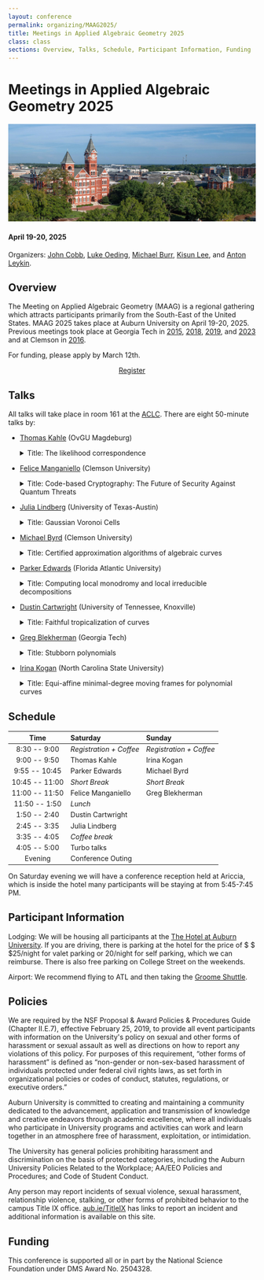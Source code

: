 ```yaml
---
layout: conference
permalink: organizing/MAAG2025/
title: Meetings in Applied Algebraic Geometry 2025
class: class
sections: Overview, Talks, Schedule, Participant Information, Funding
---
```


# Meetings in Applied Algebraic Geometry 2025
![Auburn](/images/projects/auburn.jpg "An image of Auburn, AL from the Auburn Photographic Services.") 
#### April 19-20, 2025
Organizers: [John Cobb](https://johndcobb.github.io), [Luke Oeding](http://webhome.auburn.edu/~lao0004/), [Michael Burr](https://cecas.clemson.edu/~burr2/), [Kisun Lee](https://klee669.github.io), and [Anton Leykin](https://antonleykin.math.gatech.edu).

## Overview
The Meeting on Applied Algebraic Geometry (MAAG) is a regional gathering which attracts participants primarily from the South-East of the United States. MAAG 2025 takes place at Auburn University on April 19-20, 2025. Previous meetings took place at Georgia Tech in [2015](https://sites.google.com/site/magaspring15/), [2018](https://sites.google.com/view/maag-2018/home), [2019](https://sites.google.com/view/maag2019/home), and [2023](https://sites.google.com/view/maag-2023/home) and at Clemson in [2016](https://www.math.clemson.edu/aca/maga16/). 

For funding, please apply by March 12th.
<div class="button-container" style="text-align: center">
    <a href="https://docs.google.com/forms/d/e/1FAIpQLSeat87c8R6wHVlk1l-lbarB4WEXdgfoqDOjkdlbY2koShCqFQ/viewform?usp=sharing" class="button" style="margin:5px">
    Register
    </a>
</div>

## Talks
All talks will take place in room 161 at the [ACLC](https://www.auburn.edu/academic/provost/active-learning/academic-classroom.php). There are eight 50-minute talks by:
- [Thomas Kahle](https://thomas-kahle.de) (OvGU Magdeburg)
    <details>
        <summary> Title: The likelihood correspondence </summary>
        Abstract: We study SNC arrangements of hypersurfaces and the critical locus of Laurent monomials in the equations of the smooth hypersurfaces.  This locus is an irreducible variety in the product of two projective spaces, known in algebraic statistics as the likelihood correspondence and in particle physics as the scattering correspondence.  We establish an explicit determinantal representation for the bihomogeneous prime ideal of this variety. SNC arrangements are characterized by the non-vanishing of the Euler discriminant. This is joint work with Hal Schenck, Bernd Sturmfels, and Maximilian Wiesmann.
    </details>

- [Felice Manganiello](http://www.math.clemson.edu/~manganm/?section=1) (Clemson University)
    <details>
        <summary> Title: Code-based Cryptography: The Future of Security Against Quantum Threats </summary>
        Abstract: In today's digital age, where our personal data and information are predominantly stored online, security has become a crucial concern. The cryptographic standards currently in use are vulnerable to attacks from quantum computers, which may pose a significant threat in the coming years. Post-quantum cryptography is an area of research focusing on developing cryptosystems that can withstand quantum attacks while working on classical computers. Code-based cryptosystems have proven to be the most resilient over time among the various post-quantum cryptosystems. In this seminar, as a coding theorist, I will present the fundamentals of code-based cryptography, discuss how to build secure mechanisms like authenticated key exchanges, and provide guidelines to prevent weak instances that may create vulnerabilities. This presentation aims to enhance awareness of the importance of security and demonstrate the potential of code-based cryptography in safeguarding our online information against the quantum threat.
    </details>

- [Julia Lindberg](https://sites.google.com/view/julialindberg/home) (University of Texas-Austin)
    <details>
        <summary> Title: Gaussian Voronoi Cells </summary>
        Abstract: Gaussian discriminant analysis is a supervised learning algorithm for classification. Fundamental to understanding the performance of this algorithm is to understand the set of points closest to a given Gaussian, where "closest" is defined in terms of the maximum likelihood function. This set of points is the Gaussian Voronoi cell of the Gaussian. In this talk, I will outline new results regarding the geometry and combinatorics of Gaussian Voronoi cells and I will discuss implications for the expectation maximization (EM) algorithm, a popular method of density estimation for Gaussian mixture models. This is joint work with Joe Kileel.
    </details>

- [Michael Byrd](https://michael-byrd.github.io) (Clemson University)
    <details>
        <summary> Title: Certified approximation algorithms of algebraic curves </summary>
        Abstract: A common challenge in computational algebraic geometry is to compute  certified approximations of algebraic curves. In this talk, we will look at two algorithms that solve versions of this task. The first task is to simultaneously approximate a set of curves given by bivariate polynomials. The second task is to approximate a generic projection of a regular curve to the plane.
        
        For the first task, we introduce an algorithm for approximating multiple curves in the plane. This is a nontrivial extension of the Plantinga and Vegter algorithm for approximating a single curve. We then follow this with an adaptive complexity analysis of our algorithm based on continuous amortization and condition numbers.
        
        For the second task, we use a two-step procedure to construct this approximation. The first step is construct a tubular neighborhood of a regular curve in $\mathbb{R}^n$. This is done using an extension of certified homotopy path tracking as introduced in Duff-Lee and Guillemot-Lairez. We then consider the projection of this approximation and provide conditions under which this image has the same topology as the projection of the curve.
    </details>

- [Parker Edwards](https://parkeredw.com) (Florida Atlantic University)
    <details>
        <summary> Title: Computing local monodromy and local irreducible decompositions </summary>
        Abstract: The standard approach to numerical algebraic geometry is global in the sense that one computes irreducible components, samples, etc. for a whole algebraic set. The theories of algebraic and analytic geometry are replete with interesting examples of local behavior, however. For instance: Given a singular point on a complex algebraic set, what is the minimum number of connected components in a stratification at the point?
        I will discuss work with Jon Hauenstein developing theory and an algorithm for answering some of these types of questions. The strategy writ large is to begin with a generic finite linear projection, localize a generic fiber, localize the projection's singular locus, and partition the localized fiber by tracking monodromy loops. We prove that this procedure is exhausitve in the sense that we compute a generating set of loops for the appropriate fundamental group which acts on the fiber. I will also present several examples computed with an open source implementation of the algorithm.
    </details>

- [Dustin Cartwright](https://web.math.utk.edu/~cartwright/) (University of Tennessee, Knoxville)
    <details>
        <summary> Title: Faithful tropicalization of curves  </summary>
        Abstract: Tropicalization of an algebraic curve has both an abstract version (as a dual graph) and an embedded version (as a polyhedral complex). A bridge that links the two is provided by faithful tropicalization, which depends on a suitable embedding. I will discuss work in progress on effective methods for finding embeddings for faithful tropicalizations. As a consequence, this gives computational methods for computing dual graphs.
    </details>

- [Greg Blekherman](https://sites.google.com/site/grrigg/) (Georgia Tech)
    <details>
        <summary> Title: Stubborn polynomials </summary>
        Abstract: A real polynomial $F$ nonnegative on a variety $X$ is stubborn if no odd power of $F$ is a sum of squares. Stubborn polynomials on smooth curves admit an elegant characterization, which can be leveraged to understand stubbornness on higher dimensional varieties. The case of the projective plane is already quite interesting and complicated, and I will present some results on stubborn sextics.
    </details>

- [Irina Kogan](https://iakogan.math.ncsu.edu) (North Carolina State University)
    <details>
        <summary> Title: Equi-affine minimal-degree moving frames for polynomial curves </summary>
        Abstract: Classical equivariant moving frames play an important role in differential geometry and invariant theory. However, these frames associated with a polynomial curve are, in general, neither polynomial nor even rational. We develop a theory and an algorithm for constructing minimal-degree polynomial moving frames for polynomial curves in an affine space. The algorithm is equivariant under volume-preserving affine transformations of the ambient space and the parameter shifts. We show that any matrix-completion algorithm can be turned into an equivariant moving frame algorithm via an equivariantization procedure that we develop. We prove that if a matrix-completion algorithm is of minimal degree, so is the resulting equivariant moving frame algorithm. We propose a novel minimal-degree matrix-completion algorithm, complementing the existing body of literature on this topic. This is a joint work with Hoon Hong, North Carolina State University.
    </details>

## Schedule

| Time             | Saturday                | Sunday                  |
| :--------------: | :---------------------- | :---------------------- |
| 8:30 -- 9:00     | *Registration + Coffee* | *Registration + Coffee* |
| 9:00 -- 9:50     | Thomas Kahle            |  Irina Kogan            |
| 9:55 -- 10:45    |  Parker Edwards         |  Michael Byrd           |
| 10:45 -- 11:00   | *Short Break*           | *Short Break*           |
| 11:00 -- 11:50   | Felice Manganiello      |  Greg Blekherman        |
| 11:50 -- 1:50    | *Lunch*                 |                         |
| 1:50 -- 2:40     | Dustin Cartwright       |                         |
| 2:45 -- 3:35     | Julia Lindberg          |                         |
| 3:35 -- 4:05     | *Coffee break*          |                         |
| 4:05 -- 5:00     | Turbo talks             |                         |
| Evening          | Conference Outing       |                         |

On Saturday evening we will have a conference reception held at Ariccia, which is inside the hotel many participants will be staying at from 5:45-7:45 PM. 

## Participant Information
Lodging: We will be housing all participants at the [The Hotel at Auburn University](https://www.auhcc.com). If you are driving, there is parking at the hotel for the price of $ \$ $25/night for valet parking or 20/night for self parking, which we can reimburse. There is also free parking on College Street on the weekends. 

Airport: We recommend flying to ATL and then taking the [Groome Shuttle](https://groometransportation.com/?&sd_client_id=b9e0e5cc-7c56-4a88-bf69-84da218a0388).

## Policies

We are required by the NSF Proposal & Award Policies & Procedures Guide (Chapter II.E.7), effective February 25, 2019, to provide all event participants with information on the University's policy on sexual and other forms of harassment or sexual assault as well as directions on how to report any violations of this policy. For purposes of this requirement, “other forms of harassment” is defined as “non-gender or non-sex-based harassment of individuals protected under federal civil rights laws, as set forth in organizational policies or codes of conduct, statutes, regulations, or executive orders.”

Auburn University is committed to creating and maintaining a community dedicated to the advancement, application and transmission of knowledge and creative endeavors through academic excellence, where all individuals who participate in University programs and activities can work and learn together in an atmosphere free of harassment, exploitation, or intimidation.

The University has general policies prohibiting harassment and discrimination on the basis of protected categories, including the Auburn University Policies Related to the Workplace; AA/EEO Policies and Procedures; and Code of Student Conduct.

Any person may report incidents of sexual violence, sexual harassment, relationship violence, stalking, or other forms of prohibited behavior to the campus Title IX office. [aub.ie/TitleIX](aub.ie/TitleIX) has links to report an incident and additional information is available on this site.

## Funding
This conference is supported all or in part by the National Science Foundation under DMS Award No. 2504328.
